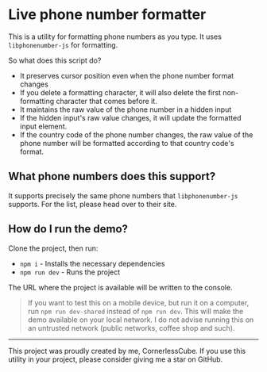 # Live phone number formatter

This is a utility for formatting phone numbers as you type. It uses 
`libphonenumber-js` for formatting.

So what does this script do?
- It preserves cursor position even when the phone number format changes
- If you delete a formatting character, it will also delete the first
  non-formatting character that comes before it.
- It maintains the raw value of the phone number in a hidden input
- If the hidden input's raw value changes, it will update the formatted input element.
- If the country code of the phone number changes, the raw value of the phone number
  will be formatted according to that country code's format.

## What phone numbers does this support?
It supports precisely the same phone numbers that `libphonenumber-js` supports.
For the list, please head over to their site.

## How do I run the demo?
Clone the project, then run:
- `npm i` - Installs the necessary dependencies
- `npm run dev` - Runs the project

The URL where the project is available will be written to the console.

> If you want to test this on a mobile device, but run it on a computer,
> run `npm run dev-shared` instead of `npm run dev`. This will make the
> demo available on your local network. I do not advise running this on
> an untrusted network (public networks, coffee shop and such).

---
This project was proudly created by me, CornerlessCube. If you use this utility in
your project, please consider giving me a star on GitHub.